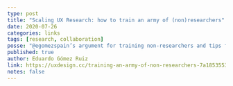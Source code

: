 ```yaml
---
type: post
title: "Scaling UX Research: how to train an army of (non)researchers"
date: 2020-07-26
categories: links
tags: [research, collaboration]
posse: "@egomezspain’s argument for training non-researchers and tips for doing so."
published: true
author: Eduardo Gómez Ruiz
link: https://uxdesign.cc/training-an-army-of-non-researchers-7a1853553b5
notes: false
---
```

